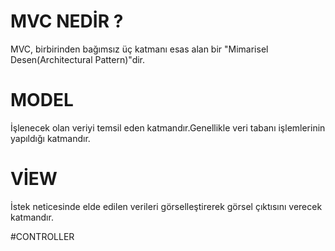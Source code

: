 # MVC NEDİR ?

MVC, birbirinden bağımsız üç katmanı esas alan bir "Mimarisel Desen(Architectural Pattern)"dir.

# MODEL

İşlenecek olan veriyi temsil eden katmandır.Genellikle veri tabanı işlemlerinin yapıldığı katmandır.

# VİEW

İstek neticesinde elde edilen verileri görselleştirerek görsel çıktısını verecek katmandır.

#CONTROLLER

